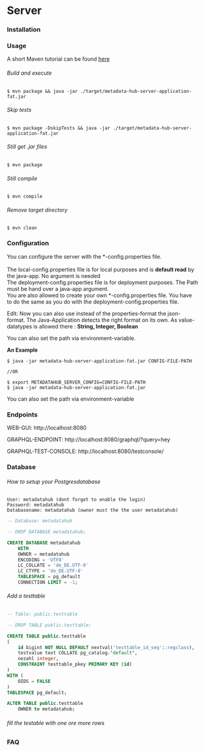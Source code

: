 # Server

### Installation


### Usage

A short Maven tutorial can be found [here](https://docs.google.com/document/d/16Iya2Z0hCarSu4MzKlrsoGz86bL85nANL7ZtI1y-_zE/edit?usp=sharing)

###### Build and execute

```console
$ mvn package && java -jar ./target/metadata-hub-server-application-fat.jar
```

###### Skip tests

```console
$ mvn package -DskipTests && java -jar ./target/metadata-hub-server-application-fat.jar
```

###### Still get .jar files

```console
$ mvn package
```

###### Still compile

```console
$ mvn compile
```

###### Remove target directory

```console
$ mvn clean
```
### Configuration
You can configure the server with the *-config.properties file.<br><br>
The local-config.properties file is for local purposes and is **default read** by the java-app. No argument is needed<br>
The deployment-config.properties file is for deployment purposes. The Path must be hand over a java-app argument.<br>
You are also allowed to create your own *-config.properties file. You have to do the same as you do with the deployment-config.properties file.

Edit: Now you can also use instead of the properties-format the json-format.
The Java-Application detects the right format on its own.
As value-datatypes is allowed there : **String, Integer, Boolean**

 You can also set the path via environment-variable.

**An Example**

```console
$ java -jar metadata-hub-server-application-fat.jar CONFIG-FILE-PATH

//OR

$ export METADATAHUB_SERVER_CONFIG=CONFIG-FILE-PATH
$ java -jar metadata-hub-server-application-fat.jar
```
You can also set the path via environment-variable





### Endpoints

WEB-GUI: http://localhost:8080

GRAPHQL-ENDPOINT: http://localhost:8080/graphql/?query=hey

GRAPHQL-TEST-CONSOLE: http://localhost:8080/testconsole/


### Database
###### How to setup your Postgresdatabase
```
User: metadatahub (dont forget to enable the login)
Password: metadatahub
Databasename: metadatahub (owner must the the user metadatahub)
```

```sql
-- Database: metadatahub

-- DROP DATABASE metadatahub;

CREATE DATABASE metadatahub
    WITH
    OWNER = metadatahub
    ENCODING = 'UTF8'
    LC_COLLATE = 'de_DE.UTF-8'
    LC_CTYPE = 'de_DE.UTF-8'
    TABLESPACE = pg_default
    CONNECTION LIMIT = -1;
```

###### Add a testtable

```sql
-- Table: public.testtable

-- DROP TABLE public.testtable;

CREATE TABLE public.testtable
(
    id bigint NOT NULL DEFAULT nextval('testtable_id_seq'::regclass),
    testvalue text COLLATE pg_catalog."default",
    nezahl integer,
    CONSTRAINT testtable_pkey PRIMARY KEY (id)
)
WITH (
    OIDS = FALSE
)
TABLESPACE pg_default;

ALTER TABLE public.testtable
    OWNER to metadatahub;
```
###### fill the testable with one ore more rows




### FAQ


